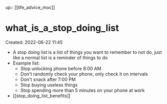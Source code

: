 up:: [[life_advice_moc]]

# what_is_a_stop_doing_list

Created: 2022-06-22 11:45

- A stop doing list is a list of things you want to remember to not do, just like a normal list is a reminder of things to do
- Example list:
	- Stop unlocking phone before 8:00 AM
	- Don't randomly check your phone, only check it on intervals
	- Don't snack after 7:00 PM
	- Stop buying useless things
	- Stop spending more than 5 minutes on your phone at work
- [[stop_doing_list_benefits]]

